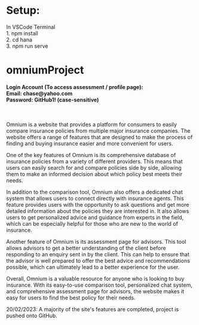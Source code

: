 <h1>Setup:</h1>
<p>In VSCode Terminal<br/>1. npm install<br/>2. cd hana<br/>3. npm run serve</p>


# omniumProject

<h4>Login Account (To access assessment / profile page): <br/>
Email: chase@yahoo.com <br/>
Password: GitHub1! (case-sensitive)</h4/> <br/>



Omnium is a website that provides a platform for consumers to easily compare insurance policies from multiple major insurance companies. The website offers a range of features that are designed to make the process of finding and buying insurance easier and more convenient for users.

One of the key features of Omnium is its comprehensive database of insurance policies from a variety of different providers. This means that users can easily search for and compare policies side by side, allowing them to make an informed decision about which policy best meets their needs.

In addition to the comparison tool, Omnium also offers a dedicated chat system that allows users to connect directly with insurance agents. This feature provides users with the opportunity to ask questions and get more detailed information about the policies they are interested in. It also allows users to get personalized advice and guidance from experts in the field, which can be especially helpful for those who are new to the world of insurance.

Another feature of Omnium is its assessment page for advisors. This tool allows advisors to get a better understanding of the client before responding to an enquiry sent in by the client. This can help to ensure that the advisor is well prepared to offer the best advice and recommendations possible, which can ultimately lead to a better experience for the user.

Overall, Omnium is a valuable resource for anyone who is looking to buy insurance. With its easy-to-use comparison tool, personalized chat system, and comprehensive assessment page for advisors, the website makes it easy for users to find the best policy for their needs. 




20/02/2023: A majority of the site's features are completed, project is pushed onto GitHub.
